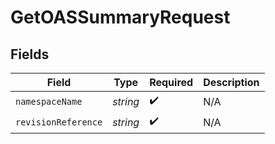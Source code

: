 # GetOASSummaryRequest


## Fields

| Field               | Type                | Required            | Description         |
| ------------------- | ------------------- | ------------------- | ------------------- |
| `namespaceName`     | *string*            | :heavy_check_mark:  | N/A                 |
| `revisionReference` | *string*            | :heavy_check_mark:  | N/A                 |